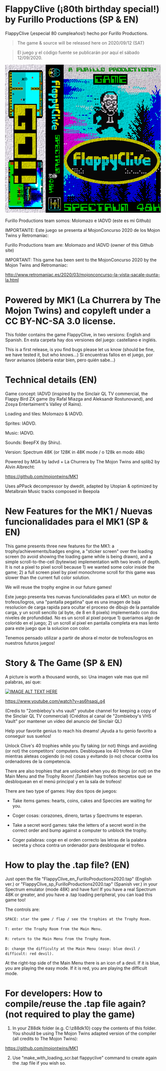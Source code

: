 # FlappyClive (¡80th birthday special!) by Furillo Productions (SP & EN)

FlappyClive (¡especial 80 cumpleaños!) hecho por Furillo Productions.

>The game & source will be released here on 2020/09/12 (SAT)

>El juego y el código fuente se publicarán por aquí el sábado 12/09/2020.

![alt text](https://raw.githubusercontent.com/Iadvd/RetrocomputingZXSpectrum/master/GameExamples/FlappyClive/FlappyClive_Caratula_CasetteCover.jpg)

Furillo Productions team somos: Molomazo e IADVD (este es mi Github)

IMPORTANTE: Este juego se presenta al MojonConcurso 2020 de los Mojon Twins y Retromaniac:

Furillo Productions team are: Molomazo and IADVD (owner of this Github site)

IMPORTANT: This game has been sent to the MojonConcurso 2020 by the Mojon Twins
and Retromaniac:

http://www.retromaniac.es/2020/03/mojonconcurso-la-vista-sacale-punta-la.html

# Powered by MK1 (La Churrera by The Mojon Twins) and copyleft under a CC BY-NC-SA 3.0 license.

This folder contains the game FlappyClive, in two versions: English and Spanish.
En esta carpeta hay dos versiones del juego: castellano e ingléís.

This is a first release, is you find bugs please let us know (should be fine, we have tested it, but who knows...)
Si encuentras fallos en el juego, por favor avísanos (debería estar bien, pero quién sabe...)

# Technical details (EN)

Game concept: IADVD (inspired by the Sinclair QL TV commercial, the Flappy Bird ZX game (by Rafal Miazga and Aleksandr Rostunovand), and Zosya Entertaiment's Valley of Rains).

Loading and tiles: Molomazo & IADVD.

Sprites: IADVD.

Music: IADVD.

Sounds: BeepFX (by Shiru).

Version: Spectrum 48K (or 128K in 48K mode / o 128k en modo 48k)

Powered by MGA by Iadvd + La Churrera by The Mojon Twins and splib2 by Alvin Albrecht:

https://github.com/mojontwins/MK1

Uses aPPack decompressor by dwedit, adapted by Utopian & optimized by Metalbrain
Music tracks composed in Beepola

# New Features for the MK1 / Nuevas funcionalidades para el MK1 (SP & EN)

This game presents three new features for the MK1: a trophy/achievements/badges engine, a
"sticker screen" over the loading screen (to avoid showing the loading game while is being 
drawn), and a simple scroll-to-the-cell (bytewise) implementation with two levels of depth. 
It is not a pixel to pixel scroll because 1) we wanted some color inside the game; 2) a full 
screen pixel by pixel monochrome scroll for this game was slower than the current full 
color solution.

We will reuse the trophy engine in our future games!

Este juego presenta tres nuevas funcionalidades para el MK1: un motor de trofeos/logros, una
"pantalla pegatina" que es una imagen de baja resolucion de carga rapida para ocultar el proceso
de dibujo de la pantallde carga, y un scroll sencillo (al byte, de 8 en 8 pixels) implementado 
con dos niveles de profundidad. No es un scroll al pixel porque 1) queriamos algo de colorido 
en el juego; 2) un scroll al pixel en pantalla completa era mas lento para este juego que la 
solucion con color. 

Tenemos pensado utilizar a partir de ahora el motor de trofeos/logros en nuestros futuros juegos!

# Story & The Game (SP & EN)

A picture is worth a thousand words, so:
Una imagen vale mas que mil palabras, así que:

[![IMAGE ALT TEXT HERE](https://img.youtube.com/vi/as6hsaqj_g4/0.jpg)](https://www.youtube.com/watch?v=as6hsaqj_g4)

https://www.youtube.com/watch?v=as6hsaqj_g4

(Credis to "2ombieboy's vhs vault" youtube channel for keeping a copy of the Sinclair QL TV commercial)
(Créditos al canal de "2ombieboy's VHS Vault" por mantener un vídeo del anuncio del Sinclair QL)

Help your favorite genius to reach his dreams!
¡Ayuda a tu genio favorito a conseguir sus sueños!

Unlock Clive's 40 trophies while you fly taking (or not) things and avoiding (or not) the competitors' computers.
Desbloquea los 40 trofeos de Clive mientras aleteas cogiendo (o no) cosas y evitando (o no) chocar contra los ordenadores de la competencia.

There are also trophies that are unlocked when you do things (or not) on the Main Menu and the Trophy Room!
¡También hay trofeos secretos que se desbloquean en el menú principal y en la sala de trofeos!

There are two type of games: 
Hay dos tipos de juegos:

- Take items games: hearts, coins, cakes and Speccies are waiting for you. 
- Coger cosas: corazones, dinero, tartas y Spectrums te esperan.

- Take a secret word games: take the letters of a secret word in the correct order and bump against a computer to unblock the trophy.
- Coger palabras: coge en el orden correcto las letras de la palabra secreta y choca contra un ordenador para desbloquear el trofeo.

# How to play the .tap file? (EN)

Just open the file "FlappyClive_en_FurilloProductions2020.tap" (English ver.) or "FlappyClive_sp_FurilloProductions2020.tap" (Spanish ver.) in your Spectrum emulator (mode 48K) and have fun! If you have a real Spectrum 48K or greater, and you have a .tap loading peripheral, you can load this game too! 

The controls are:

    SPACE: star the game / flap / see the trophies at the Trophy Room.

    T: enter the Trophy Room from the Main Menu.

    R: return to the Main Menu from the Trophy Room.

    D: change the difficulty at the Main Menu (easy: blue devil / difficult: red devil).

At the right-top side of the Main Menu there is an icon of a devil. If it is blue, you are playing the easy mode. If it is red, you are playing the difficult mode.

	  
# For developers: How to compile/reuse the .tap file again? (not required to play the game)

1. In your Z88dk folder (e.g. C:\z88dk10) copy the contents of this folder. You should be using The Mojon Twins adapted version of the compiler (all credits to The Mojon Twins):

https://github.com/mojontwins/MK1

2. Use "make_with_loading_scr.bat flappyclive" command to create again the .tap file if you wish so.
